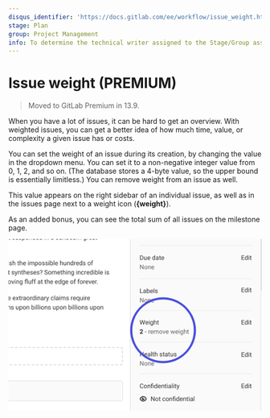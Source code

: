 ```yaml
---
disqus_identifier: 'https://docs.gitlab.com/ee/workflow/issue_weight.html'
stage: Plan
group: Project Management
info: To determine the technical writer assigned to the Stage/Group associated with this page, see https://about.gitlab.com/handbook/engineering/ux/technical-writing/#assignments
---
```


# Issue weight **(PREMIUM)**

> Moved to GitLab Premium in 13.9.

When you have a lot of issues, it can be hard to get an overview.
With weighted issues, you can get a better idea of how much time,
value, or complexity a given issue has or costs.

You can set the weight of an issue during its creation, by changing the
value in the dropdown menu. You can set it to a non-negative integer
value from 0, 1, 2, and so on. (The database stores a 4-byte value, so the
upper bound is essentially limitless.)
You can remove weight from an issue
as well.

This value appears on the right sidebar of an individual issue, as well as
in the issues page next to a weight icon (**{weight}**).

As an added bonus, you can see the total sum of all issues on the milestone page.

![issue page](img/issue_weight_v13_11.png)
